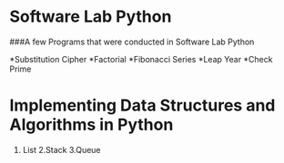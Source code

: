 #       Software Lab Python
###A few Programs that were conducted in Software Lab Python

*Substitution Cipher
*Factorial
*Fibonacci Series
*Leap Year
*Check Prime

#     Implementing Data Structures and Algorithms in Python

1. List
2.Stack
3.Queue
